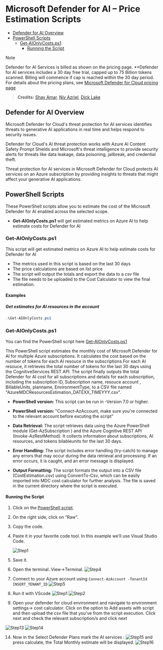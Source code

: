 # Microsoft Defender for AI – Price Estimation Scripts

- [Defender for AI Overview](#defender-for-Ai-overview)
- [PowerShell Scripts](#powershell-scripts)
  * [Get-AIOnlyCosts.ps1](#get-aionlycostsps1)
    + [Running the Script](#running-the-script)
    
> [!NOTE]
> Defender for AI Services is billed as shown on the pricing page. 
**Defender for AI services includes a 30 day free trial, capped up to 75 Billion tokens scanned. Billing will commence if cap is reached within the 30 day period. For details about the pricing plans, see [Microsoft Defender for Cloud pricing page](https://azure.microsoft.com/pricing/details/defender-for-cloud/)

 
> **Credits:** [Shay Amar](https://www.linkedin.com/in/shay-amar/), [Niv Azriel](https://www.linkedin.com/in/nivazriel/), [Dick Lake](https://www.linkedin.com/in/richard-lake-b3797394/)

## Defender for AI Overview
Microsoft Defender for Cloud's threat protection for AI services identifies threats to generative AI applications in real time and helps respond to security issues.

Defender for Cloud's AI threat protection works with Azure AI Content Safety Prompt Shields and Microsoft's threat intelligence to provide security alerts for threats like data leakage, data poisoning, jailbreak, and credential theft.

Threat protection for AI services in Microsoft Defender for Cloud protects AI services on an Azure subscription by providing insights to threats that might affect your generative AI applications.

## PowerShell Scripts

These PowerShell scripts allow you to estimate the cost of the Microsoft Defender for AI enabled across the selected scope.

- **Get-AIOnlyCosts.ps1** will get estimated metrics on Azure AI to help estimate costs for Defender for AI 

### Get-AIOnlyCosts.ps1

This script will get estimated metrics on Azure AI to help estimate costs for Defender for AI 
- The metrics used in this script is based on the last 30 days
- The price calculations are based on list price
- The script will output the totals and export the data to a csv file 
- The file needs to be uploaded to the Cost Calculator to view the final estimation.

#### Examples 

##### Get estimates for AI resources in the account
```powershell
.\Get-AIOnlyCosts.ps1
```
### Get-AIOnlyCosts.ps1

You can find the PowerShell script here [Get-AIOnlyCosts.ps1](./Get-AIOnlyCosts.ps1)

This PowerShell script estimates the monthly cost of Microsoft Defender for AI for multiple Azure subscriptions. It calculates the cost based on the number of tokens for each AI resouce in the subscriptions.For each AI resouce, it retrieves the total number of tokens for the last 30 days using the CognitiveServices REST API. The script finally outputs the total Defender for AI cost for all subscriptions and details for each subscription, including the subscription ID, Subscription name, resouce account , BillableUnits, planname, EnvironmentType, to a CSV file named "AzureMDCResourcesEstimation_DATEXX_TIMEYYY.csv".

- **PowerShell version:** This script can be run in -Version 7.0 or higher.
- **PowerShell version:** "Connect-AzAccount, make sure you're connected to the relevant account before excuting the script"
- **Data Retrieval:** The script retrieves data using the Azure PowerShell module (Get-AzSubscription ) and the Azure Cognitive REST API (Invoke-AzRestMethod). It collects information about subscriptions, AI resources, and tokens bilableunits for the last 30 days.

- **Error Handling:** The script includes error handling (try-catch) to manage any errors that may occur during the data retrieval and processing. If an error occurs, it is caught, and an error message is displayed.

- **Output Formatting:** The script formats the output into a CSV file (CostEstimation.csv) using ConvertTo-Csv, which can be easily imported into MDC cost calculator for further analysis. The file is saved in the current directory where the script is executed.

#### Running the Script

1. Click on the [PowerShell script](./Get-AIOnlyCosts.ps1).
      
2. On the right side, click on “Raw”.

4. Copy the code.

4. Paste it in your favorite code tool. In this example we’ll use Visual Studio Code.

    ![Step1](Pictures/Picture1.png)

5. Save it. 
6. Open the terminal. View->Terminal.
   ![Step4](Pictures/Picture4.png)
8. Connect to your Azure account using `Connect-AzAccount -TenantId INSERT_TENANT_ID`
   ![Step5](Pictures/Picture5.png)
6. Run it with VScode 
    ![Step1](Pictures/Picture2.png)
    ![Step2](Pictures/Picture3.png)


13. Open your defender for cloud environment and navigate to environment settings-> cost calculator. Click on the option to Add assets with script and then upload the csv file that you've from the script execution. Click next and check the relevant subscription/s and click next 

![Step13](Pictures/Picture13.png) 
![Step14](Pictures/Picture14.png) 

14. Now in the Select Defender Plans mark the AI services : ![Step15](Pictures/Picture15.png) and press calculate, the Total Monthly estimate will be displayed. ![Step16](Pictures/Picture16.png)


